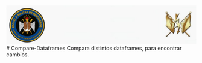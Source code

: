 <img src="Escudo.jpeg">
# Compare-Dataframes
Compara distintos dataframes, para encontrar cambios.


